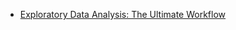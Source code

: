 * [Exploratory Data Analysis: The Ultimate Workflow](https://levelup.gitconnected.com/exploratory-data-analysis-the-ultimate-workflow-a82b1d21f747)
